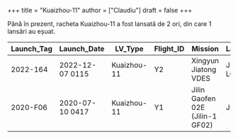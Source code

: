 +++
title = "Kuaizhou-11"
author = ["Claudiu"]
draft = false
+++

Până în prezent, racheta Kuaizhou-11 a fost lansată de 2 ori, din care 1 lansări au eșuat.

| Launch_Tag | Launch_Date     | LV_Type     | Flight_ID | Mission                         | Launch_Site | Country | Outcome |
|------------|-----------------|-------------|-----------|---------------------------------|-------------|---------|---------|
| 2022-164   | 2022-12-07 0115 | Kuaizhou-11 | Y2        | Xingyun Jiatong VDES            | JQ LC43/95? | CN      | S       |
| 2020-F06   | 2020-07-10 0417 | Kuaizhou-11 | Y1        | Jilin Gaofen 02E (Jilin-1 GF02) | JQ LC43/95  | CN      | F       |
